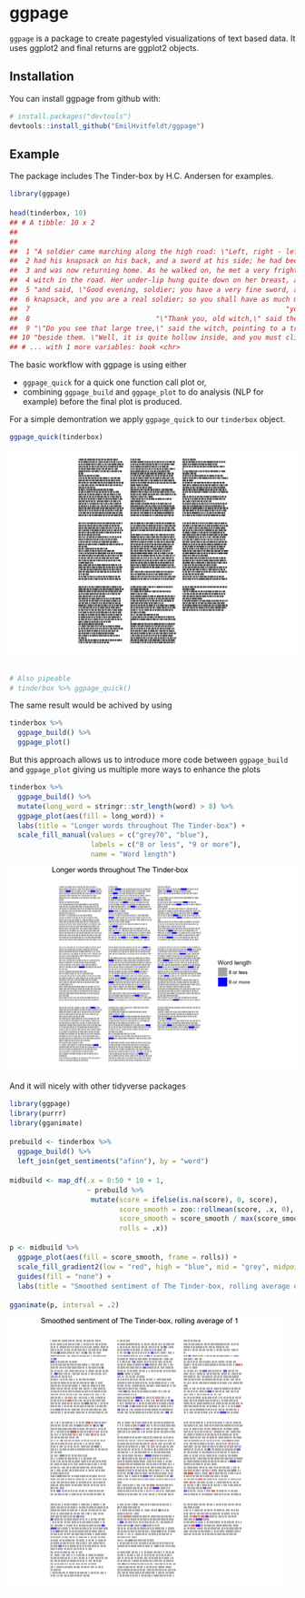 
ggpage
======

`ggpage` is a package to create pagestyled visualizations of text based data. It uses ggplot2 and final returns are ggplot2 objects.

Installation
------------

You can install ggpage from github with:

``` r
# install.packages("devtools")
devtools::install_github("EmilHvitfeldt/ggpage")
```

Example
-------

The package includes The Tinder-box by H.C. Andersen for examples.

``` r
library(ggpage)

head(tinderbox, 10)
## # A tibble: 10 x 2
##                                                                           text
##                                                                          <chr>
##  1 "A soldier came marching along the high road: \"Left, right - left, right.\
##  2 had his knapsack on his back, and a sword at his side; he had been to the w
##  3 and was now returning home. As he walked on, he met a very frightful-lookin
##  4 witch in the road. Her under-lip hung quite down on her breast, and she sto
##  5 "and said, \"Good evening, soldier; you have a very fine sword, and a large
##  6 knapsack, and you are a real soldier; so you shall have as much money as ev
##  7                                                               "you like.\""
##  8                               "\"Thank you, old witch,\" said the soldier."
##  9 "\"Do you see that large tree,\" said the witch, pointing to a tree which s
## 10 "beside them. \"Well, it is quite hollow inside, and you must climb to the 
## # ... with 1 more variables: book <chr>
```

The basic workflow with ggpage is using either

-   `ggpage_quick` for a quick one function call plot or,
-   combining `ggpage_build` and `ggpage_plot` to do analysis (NLP for example) before the final plot is produced.

For a simple demontration we apply `ggpage_quick` to our `tinderbox` object.

``` r
ggpage_quick(tinderbox)
```

<img src="man/figures/README-unnamed-chunk-3-1.png" width="672" />

``` r

# Also pipeable
# tinderbox %>% ggpage_quick()
```

The same result would be achived by using

``` r
tinderbox %>% 
  ggpage_build() %>% 
  ggpage_plot()
```

But this approach allows us to introduce more code between `ggpage_build` and `ggpage_plot` giving us multiple more ways to enhance the plots

``` r
tinderbox %>%
  ggpage_build() %>%
  mutate(long_word = stringr::str_length(word) > 8) %>%
  ggpage_plot(aes(fill = long_word)) +
  labs(title = "Longer words throughout The Tinder-box") +
  scale_fill_manual(values = c("grey70", "blue"),
                    labels = c("8 or less", "9 or more"),
                    name = "Word length")
```

<img src="man/figures/README-unnamed-chunk-5-1.png" width="672" />

And it will nicely with other tidyverse packages

``` r
library(ggpage)
library(purrr)
library(gganimate)

prebuild <- tinderbox %>%
  ggpage_build() %>%
  left_join(get_sentiments("afinn"), by = "word") 

midbuild <- map_df(.x = 0:50 * 10 + 1,
                   ~ prebuild %>% 
                    mutate(score = ifelse(is.na(score), 0, score), 
                           score_smooth = zoo::rollmean(score, .x, 0),
                           score_smooth = score_smooth / max(score_smooth),
                           rolls = .x))

p <- midbuild %>%
  ggpage_plot(aes(fill = score_smooth, frame = rolls)) +
  scale_fill_gradient2(low = "red", high = "blue", mid = "grey", midpoint = 0) +
  guides(fill = "none") +
  labs(title = "Smoothed sentiment of The Tinder-box, rolling average of")

gganimate(p, interval = .2)
```

![](man/figures/README-gif.gif)
